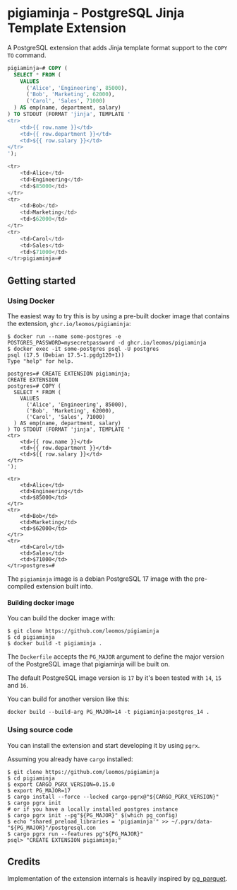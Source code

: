 # pigiaminja - PostgreSQL Jinja Template Extension

A PostgreSQL extension that adds Jinja template format support to the `COPY TO` command.

```sql
pigiaminja=# COPY (
  SELECT * FROM (
    VALUES
      ('Alice', 'Engineering', 85000),
      ('Bob', 'Marketing', 62000),
      ('Carol', 'Sales', 71000)
  ) AS emp(name, department, salary)
) TO STDOUT (FORMAT 'jinja', TEMPLATE '
<tr>
    <td>{{ row.name }}</td>
    <td>{{ row.department }}</td>
    <td>${{ row.salary }}</td>
</tr>
');

<tr>
    <td>Alice</td>
    <td>Engineering</td>
    <td>$85000</td>
</tr>
<tr>
    <td>Bob</td>
    <td>Marketing</td>
    <td>$62000</td>
</tr>
<tr>
    <td>Carol</td>
    <td>Sales</td>
    <td>$71000</td>
</tr>pigiaminja=#
```

## Getting started

### Using Docker

The easiest way to try this is by using a pre-built docker image that contains the extension, `ghcr.io/leomos/pigiaminja`:

```
$ docker run --name some-postgres -e POSTGRES_PASSWORD=mysecretpassword -d ghcr.io/leomos/pigiaminja
$ docker exec -it some-postgres psql -U postgres
psql (17.5 (Debian 17.5-1.pgdg120+1))
Type "help" for help.

postgres=# CREATE EXTENSION pigiaminja;
CREATE EXTENSION
postgres=# COPY (
  SELECT * FROM (
    VALUES
      ('Alice', 'Engineering', 85000),
      ('Bob', 'Marketing', 62000),
      ('Carol', 'Sales', 71000)
  ) AS emp(name, department, salary)
) TO STDOUT (FORMAT 'jinja', TEMPLATE '
<tr>
    <td>{{ row.name }}</td>
    <td>{{ row.department }}</td>
    <td>${{ row.salary }}</td>
</tr>
');

<tr>
    <td>Alice</td>
    <td>Engineering</td>
    <td>$85000</td>
</tr>
<tr>
    <td>Bob</td>
    <td>Marketing</td>
    <td>$62000</td>
</tr>
<tr>
    <td>Carol</td>
    <td>Sales</td>
    <td>$71000</td>
</tr>postgres=#
```

The `pigiaminja` image is a debian PostgreSQL 17 image with the pre-compiled extension built into.

#### Building docker image

You can build the docker image with:

```
$ git clone https://github.com/leomos/pigiaminja
$ cd pigiaminja
$ docker build -t pigiaminja .
```

The `Dockerfile` accepts the `PG_MAJOR` argument to define the major version of the PostgreSQL image that pigiaminja will be built on.

The default PostgreSQL image version is `17` by it's been tested with `14`, `15` and `16`.

You can build for another version like this:

```
docker build --build-arg PG_MAJOR=14 -t pigiaminja:postgres_14 .
```

### Using source code

You can install the extension and start developing it by using `pgrx`.

Assuming you already have `cargo` installed:

```
$ git clone https://github.com/leomos/pigiaminja
$ cd pigiaminja
$ export CARGO_PGRX_VERSION=0.15.0
$ export PG_MAJOR=17
$ cargo install --force --locked cargo-pgrx@"${CARGO_PGRX_VERSION}"
$ cargo pgrx init 
# or if you have a locally installed postgres instance
$ cargo pgrx init --pg"${PG_MAJOR}" $(which pg_config)
$ echo "shared_preload_libraries = 'pigiaminja'" >> ~/.pgrx/data-"${PG_MAJOR}"/postgresql.con
$ cargo pgrx run --features pg"${PG_MAJOR}"
psql> "CREATE EXTENSION pigiaminja;"
```

## Credits

Implementation of the extension internals is heavily inspired by [pg_parquet](https://github.com/CrunchyData/pg_parquet).
